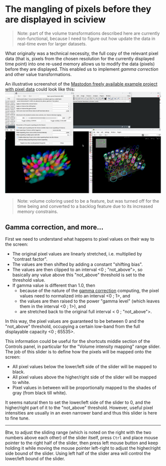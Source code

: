 # The mangling of pixels before they are displayed in sciview

> Note: part of the volume transformations described here are currently non-functional,
> because I need to figure out how update the data in real-time even for larger datasets.

What originally was a technical necessity, the full copy of the relevant pixel data (that is, pixels
from the chosen resolution for the currently displayed time point) into one re-used memory
allows us to modify the data (pixels) before they are displayed.
This enabled us to implement *gamma correction* and other value transformations.

An illustrative screenshot of the [Mastodon freely available example project with pixel data](https://github.com/mastodon-sc/mastodon-example-data)
could look like this:
![A screenshot of the Mastodon public demo data shown with this project](example_data.png)

> Note: volume coloring used to be a feature, but was turned off for the time being and converted to a backlog feature due to its increased memory constrains.

## Gamma correction, and more...
First we need to understand what happens to pixel values on their way to the screen:

- The original pixel values are linearly stretched, i.e. multiplied by "contrast factor".
- The values are then shifted by adding a constant "shifting bias".
- The values are then clipped to an interval <0 ; "not_above">,
  so basically any value above this "not_above" threshold is set to the threshold value.
- If gamma value is different than 1.0, then
  - because of the nature of the [gamma correction](https://en.wikipedia.org/wiki/Gamma_correction) computing,
    the pixel values need to normalized into an interval <0 ; 1>, and
  - the values are then raised to the power "gamma level" (which leaves them in the interval <0 ; 1>), and
  - are stretched back to the original full interval < 0 ; "not_above">.

In this way, the pixel values are guaranteed to be between 0 and the "not_above" threshold,
occupying a certain low-band from the full displayable capacity <0 ; 65535>.

This information could be useful for the shortcuts middle section of the Controls panel,
in particular for the "Volume intensity mapping" range slider. The job of this slider is to
define how the pixels will be mapped onto the screen:

- All pixel values below the lower/left side of the slider will be mapped to black.
- All pixel values above the higher/right side of the slider will be mapped to white.
- Pixel values in between will be proportionally mapped to the shades of gray (from black till white).

It seems natural then to set the lower/left side of the slider to 0, and the higher/right part
of it to the "not_above" threshold. However, useful pixel intensities are usually in an even
narrower band and thus this slider is here to fine tune.

---

Btw, to adjust the sliding range (which is noted on the right with the two numbers above each other)
of the slider itself, press `Ctrl` and place mouse pointer to the right half of the slider, then press
left mouse button and keep holding it while moving the mouse pointer left-right to adjust the higher/right
side bound of the slider. Using left half of the slider area will control the lower/left bound of the slider.


